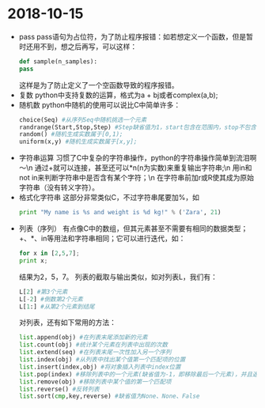 # 2018-10-15
- pass
	pass语句为占位符，为了防止程序报错：如若想定义一个函数，但是暂时还用不到，想之后再写，可以这样：
	```python
	def sample(n_samples):
    pass
    ```
    这样是为了防止定义了一个空函数导致的程序报错。
- 复数
	python中支持复数的运算，格式为a + bj或者complex(a,b);
- 随机数
	python中随机的使用可以说比C中简单许多：
	```python
	choice(Seq) #从序列Seq中随机挑选一个元素
	randrange(Start,Stop,Step) #Step缺省值为1，start包含在范围内，stop不包含在范围内
	random() #随机生成实数属于[0,1);
	uniform(x,y) #随机生成实数属于[x,y];
	```
- 字符串运算
	习惯了C中复杂的字符串操作，python的字符串操作简单到流泪啊～\n
	通过+就可以连接，甚至还可以$\ast$n(n为实数)来重复输出字符串;\n
	用in和not in来判断字符串中是否含有某个字符；\n
	在字符串前加r或R使其成为原始字符串（没有转义字符）。
- 格式化字符串
	这部分非常类似C，不过字符串尾要加%，如
	```python
	print "My name is %s and weight is %d kg!" % ('Zara', 21) 
	```
- 列表（序列）
	有点像C中的数组，但其元素甚至不需要有相同的数据类型；
	+、$\ast$、in等用法和字符串相同；它可以进行迭代，如：
	```python
	for x in [2,5,7];
	print x;
	```
	结果为2，5，7。
	列表的截取与输出类似，如对列表L，我们有：
	```python
	L[2] #第3个元素
	L[-2] #倒数第2个元素
	L[1:] #从第2个元素到结尾
	```
	对列表，还有如下常用的方法：
	```python
	list.append(obj) #在列表末尾添加新的元素
	list.count(obj) #统计某个元素在列表中出现的次数
	list.extend(seq) #在列表末尾一次性加入另一个序列
	list.index(obj) #从列表中找出某个值第一个匹配项的位置
	list.insert(index,obj) #将对象插入列表中index位置
	list.pop(index) #移除列表中的一个元素(缺省值为-1，即移除最后一个元素)，并且返回该元素的值
	list.remove(obj) #移除列表中某个值的第一个匹配项
	list.reverse() #反转列表
	list.sort(cmp,key,reverse) #缺省值为None、None、False
	```